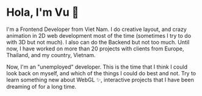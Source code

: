 # Hola, I'm Vu 👋

I'm a Frontend Developer from Viet Nam. I do creative layout, and crazy animation in 2D web development most of the time (sometimes I try to do with 3D but not much). I also can do the Backend but not too much. Until now, I have worked on more than 20 projects with clients from Europe, Thailand, and my country, Vietnam.

Now, I'm an "unemployed" developer. This is the time that I think I could look back on myself, and which of the things I could do best and not. Try to learn something new about WebGL ✨, interactive projects that I have been dreaming of for a long time.

